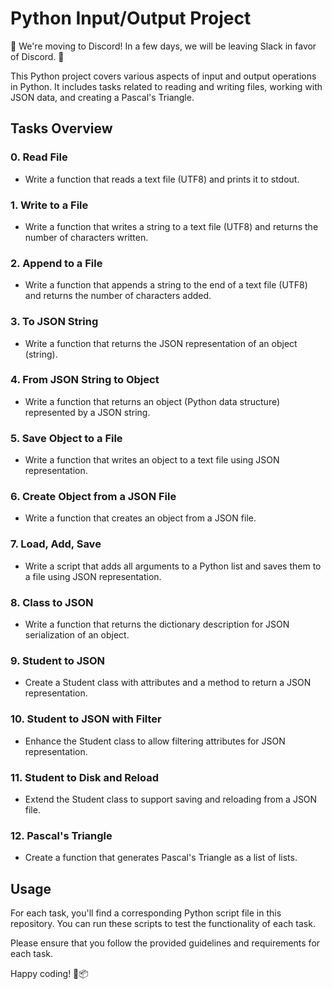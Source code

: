 # Python Input/Output Project

🎉 We're moving to Discord! In a few days, we will be leaving Slack in favor of Discord. 🎉

This Python project covers various aspects of input and output operations in Python. It includes tasks related to reading and writing files, working with JSON data, and creating a Pascal's Triangle.

## Tasks Overview

### 0. Read File
- Write a function that reads a text file (UTF8) and prints it to stdout.

### 1. Write to a File
- Write a function that writes a string to a text file (UTF8) and returns the number of characters written.

### 2. Append to a File
- Write a function that appends a string to the end of a text file (UTF8) and returns the number of characters added.

### 3. To JSON String
- Write a function that returns the JSON representation of an object (string).

### 4. From JSON String to Object
- Write a function that returns an object (Python data structure) represented by a JSON string.

### 5. Save Object to a File
- Write a function that writes an object to a text file using JSON representation.

### 6. Create Object from a JSON File
- Write a function that creates an object from a JSON file.

### 7. Load, Add, Save
- Write a script that adds all arguments to a Python list and saves them to a file using JSON representation.

### 8. Class to JSON
- Write a function that returns the dictionary description for JSON serialization of an object.

### 9. Student to JSON
- Create a Student class with attributes and a method to return a JSON representation.

### 10. Student to JSON with Filter
- Enhance the Student class to allow filtering attributes for JSON representation.

### 11. Student to Disk and Reload
- Extend the Student class to support saving and reloading from a JSON file.

### 12. Pascal's Triangle
- Create a function that generates Pascal's Triangle as a list of lists.

## Usage

For each task, you'll find a corresponding Python script file in this repository. You can run these scripts to test the functionality of each task.

Please ensure that you follow the provided guidelines and requirements for each task.

Happy coding! 🐍📦
